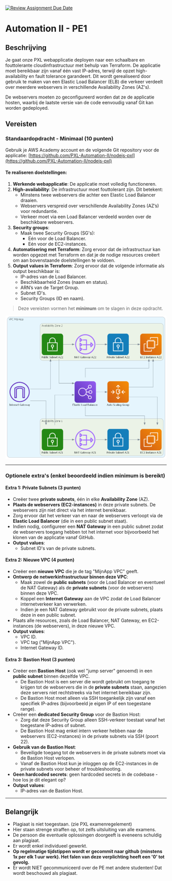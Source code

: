 [![Review Assignment Due Date](https://classroom.github.com/assets/deadline-readme-button-22041afd0340ce965d47ae6ef1cefeee28c7c493a6346c4f15d667ab976d596c.svg)](https://classroom.github.com/a/ZXO-Cw2N)
# Automation II - PE1

## Beschrijving

Je gaat onze PXL webapplicatie deployen naar een schaalbare en fouttolerante cloudinfrastructuur met behulp van Terraform. De applicatie moet bereikbaar zijn vanaf één vast IP-adres, terwijl de opzet high-availability en fault tolerance garandeert. Dit wordt gerealiseerd door gebruik te maken van een Elastic Load Balancer (ELB) die verkeer verdeelt over meerdere webservers in verschillende Availability Zones (AZ's).

De webservers moeten zo geconfigureerd worden dat ze de applicatie hosten, waarbij de laatste versie van de code eenvoudig vanaf Git kan worden gedeployed.

## Vereisten

### Standaardopdracht - Minimaal (10 punten)

Gebruik je AWS Academy account en de volgende Git repository voor de applicatie:
[https://github.com/PXL-Automation-II/nodejs-pxl](https://github.com/PXL-Automation-II/nodejs-pxl)

#### Te realiseren doelstellingen:

1. **Werkende webapplicatie**: De applicatie moet volledig functioneren.
2. **High-availability**: De infrastructuur moet fouttolerant zijn. Dit betekent:
    - Minstens twee webservers die achter een Elastic Load Balancer draaien.
    - Webservers verspreid over verschillende Availability Zones (AZ’s) voor redundantie.
    - Verkeer moet via een Load Balancer verdeeld worden over de beschikbare webservers.
3. **Security groups**:
    - Maak twee Security Groups (SG's):
        - Eén voor de Load Balancer.
        - Eén voor de EC2-instances.
4. **Automatisering met Terraform**: Zorg ervoor dat de infrastructuur kan worden opgezet met Terraform en dat je de nodige resources creëert om aan bovenstaande doelstellingen te voldoen.
5. **Output values in Terraform**: Zorg ervoor dat de volgende informatie als output beschikbaar is:
    - IP-adres van de Load Balancer.
    - Beschikbaarheid Zones (naam en status).
    - ARN’s van de Target Group.
    - Subnet ID's.
    - Security Groups (ID en naam).

> Deze vereisten vormen het **minimum** om te slagen in deze opdracht.

![schema](image-1.png)

---

### Optionele extra's (enkel beoordeeld indien minimum is bereikt)

#### Extra 1: Private Subnets (3 punten)
- Creëer twee **private subnets**, één in elke **Availability Zone** (AZ).
- **Plaats de webservers (EC2-instances)** in deze private subnets. De webservers zijn niet direct via het internet bereikbaar.
- Zorg ervoor dat het verkeer van en naar de webservers verloopt via de **Elastic Load Balancer** (die in een public subnet staat).
- Indien nodig, configureer een **NAT Gateway** in een public subnet zodat de webservers toegang hebben tot het internet voor bijvoorbeeld het klonen van de applicatie vanaf GitHub.
- **Output values**:
    - Subnet ID's van de private subnets.

#### Extra 2: Nieuwe VPC (4 punten)
- Creëer een **nieuwe VPC** die je de tag "MijnApp VPC" geeft.
- **Ontwerp de netwerkinfrastructuur binnen deze VPC**:
  - Maak zowel de **public subnets** (voor de Load Balancer en eventueel de NAT Gateway) als de **private subnets** (voor de webservers) binnen deze VPC.
  - Koppel een **Internet Gateway** aan de VPC zodat de Load Balancer internetverkeer kan verwerken.
  - Indien je een NAT Gateway gebruikt voor de private subnets, plaats deze in een public subnet.
- Plaats alle resources, zoals de Load Balancer, NAT Gateway, en EC2-instances (de webservers), in deze nieuwe VPC.
- **Output values**:
    - VPC ID.
    - VPC tag ("MijnApp VPC").
    - Internet Gateway ID.

#### Extra 3: Bastion Host (3 punten)
- Creëer een **Bastion Host** (ook wel "jump server" genoemd) in een **public subnet** binnen dezelfde VPC.
    - De Bastion Host is een server die wordt gebruikt om toegang te krijgen tot de webservers die in de **private subnets** staan, aangezien deze servers niet rechtstreeks via het internet bereikbaar zijn.
    - De Bastion Host moet alleen via SSH toegankelijk zijn vanaf een specifiek IP-adres (bijvoorbeeld je eigen IP of een toegestane range).
- Creëer een **dedicated Security Group** voor de Bastion Host:
    - Zorg dat deze Security Group alleen SSH-verkeer toestaat vanaf het toegestane IP-adres of subnet.
    - De Bastion Host mag enkel intern verkeer hebben naar de webservers (EC2-instances) in de private subnets via SSH (poort 22).
- **Gebruik van de Bastion Host**:
    - Beveiligde toegang tot de webservers in de private subnets moet via de Bastion Host verlopen.
    - Vanaf de Bastion Host kun je inloggen op de EC2-instances in de private subnets voor beheer of troubleshooting.
- **Geen hardcoded secrets**: geen hardcoded secrets in de codebase - hoe los je dit elegant op?
- **Output values**:
    - IP-adres van de Bastion Host.

---

## Belangrijk

* Plagiaat is niet toegestaan. (zie PXL examenregelement)
* Hier staan strenge straffen op, tot zelfs uitsluiting van alle examens.
* De persoon die eventuele oplossingen doorgeeft is eveneens schuldig aan plagiaat.
* Er wordt enkel individueel gewerkt.
* **Op regelmatige tijdstippen wordt er gecommit naar github (minstens 1x per elk 1 uur werk). Het falen van deze verplichting heeft een '0' tot gevolg.**
* Er wordt NIET gecommuniceerd over de PE met andere studenten! Dat wordt beschouwd als plagiaat.
